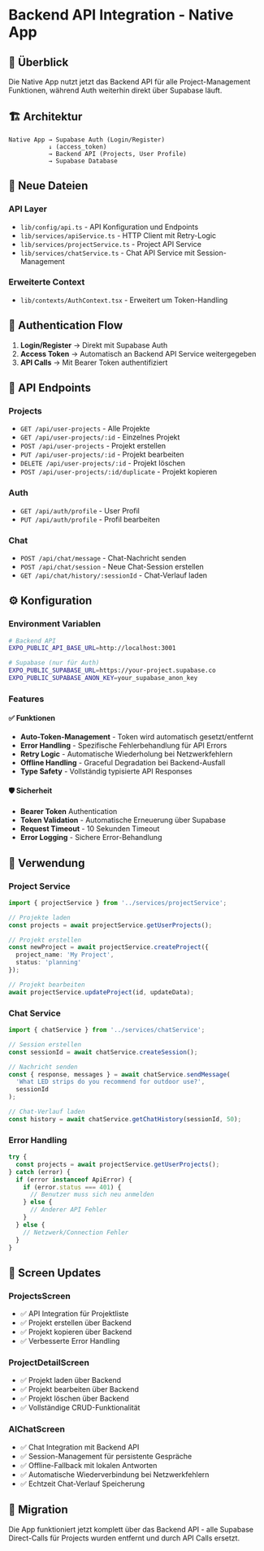 # Backend API Integration - Native App

## 🎯 Überblick

Die Native App nutzt jetzt das Backend API für alle Project-Management Funktionen, während Auth weiterhin direkt über Supabase läuft.

## 🏗️ Architektur

```
Native App → Supabase Auth (Login/Register)
           ↓ (access_token)
           → Backend API (Projects, User Profile)
           → Supabase Database
```

## 📁 Neue Dateien

### API Layer
- `lib/config/api.ts` - API Konfiguration und Endpoints
- `lib/services/apiService.ts` - HTTP Client mit Retry-Logic
- `lib/services/projectService.ts` - Project API Service
- `lib/services/chatService.ts` - Chat API Service mit Session-Management

### Erweiterte Context
- `lib/contexts/AuthContext.tsx` - Erweitert um Token-Handling

## 🔐 Authentication Flow

1. **Login/Register** → Direkt mit Supabase Auth
2. **Access Token** → Automatisch an Backend API Service weitergegeben
3. **API Calls** → Mit Bearer Token authentifiziert

## 📡 API Endpoints

### Projects
- `GET /api/user-projects` - Alle Projekte
- `GET /api/user-projects/:id` - Einzelnes Projekt
- `POST /api/user-projects` - Projekt erstellen
- `PUT /api/user-projects/:id` - Projekt bearbeiten
- `DELETE /api/user-projects/:id` - Projekt löschen
- `POST /api/user-projects/:id/duplicate` - Projekt kopieren

### Auth
- `GET /api/auth/profile` - User Profil
- `PUT /api/auth/profile` - Profil bearbeiten

### Chat
- `POST /api/chat/message` - Chat-Nachricht senden
- `POST /api/chat/session` - Neue Chat-Session erstellen
- `GET /api/chat/history/:sessionId` - Chat-Verlauf laden

## ⚙️ Konfiguration

### Environment Variablen
```bash
# Backend API
EXPO_PUBLIC_API_BASE_URL=http://localhost:3001

# Supabase (nur für Auth)
EXPO_PUBLIC_SUPABASE_URL=https://your-project.supabase.co
EXPO_PUBLIC_SUPABASE_ANON_KEY=your_supabase_anon_key
```

### Features

#### ✅ Funktionen
- **Auto-Token-Management** - Token wird automatisch gesetzt/entfernt
- **Error Handling** - Spezifische Fehlerbehandlung für API Errors
- **Retry Logic** - Automatische Wiederholung bei Netzwerkfehlern
- **Offline Handling** - Graceful Degradation bei Backend-Ausfall
- **Type Safety** - Vollständig typisierte API Responses

#### 🛡️ Sicherheit
- **Bearer Token** Authentication
- **Token Validation** - Automatische Erneuerung über Supabase
- **Request Timeout** - 10 Sekunden Timeout
- **Error Logging** - Sichere Error-Behandlung

## 🚀 Verwendung

### Project Service
```typescript
import { projectService } from '../services/projectService';

// Projekte laden
const projects = await projectService.getUserProjects();

// Projekt erstellen
const newProject = await projectService.createProject({
  project_name: 'My Project',
  status: 'planning'
});

// Projekt bearbeiten
await projectService.updateProject(id, updateData);
```

### Chat Service
```typescript
import { chatService } from '../services/chatService';

// Session erstellen
const sessionId = await chatService.createSession();

// Nachricht senden
const { response, messages } = await chatService.sendMessage(
  'What LED strips do you recommend for outdoor use?',
  sessionId
);

// Chat-Verlauf laden
const history = await chatService.getChatHistory(sessionId, 50);
```

### Error Handling
```typescript
try {
  const projects = await projectService.getUserProjects();
} catch (error) {
  if (error instanceof ApiError) {
    if (error.status === 401) {
      // Benutzer muss sich neu anmelden
    } else {
      // Anderer API Fehler
    }
  } else {
    // Netzwerk/Connection Fehler
  }
}
```

## 📱 Screen Updates

### ProjectsScreen
- ✅ API Integration für Projektliste
- ✅ Projekt erstellen über Backend
- ✅ Projekt kopieren über Backend
- ✅ Verbesserte Error Handling

### ProjectDetailScreen  
- ✅ Projekt laden über Backend
- ✅ Projekt bearbeiten über Backend
- ✅ Projekt löschen über Backend
- ✅ Vollständige CRUD-Funktionalität

### AIChatScreen
- ✅ Chat Integration mit Backend API
- ✅ Session-Management für persistente Gespräche
- ✅ Offline-Fallback mit lokalen Antworten
- ✅ Automatische Wiederverbindung bei Netzwerkfehlern
- ✅ Echtzeit Chat-Verlauf Speicherung

## 🔄 Migration

Die App funktioniert jetzt komplett über das Backend API - alle Supabase Direct-Calls für Projects wurden entfernt und durch API Calls ersetzt.